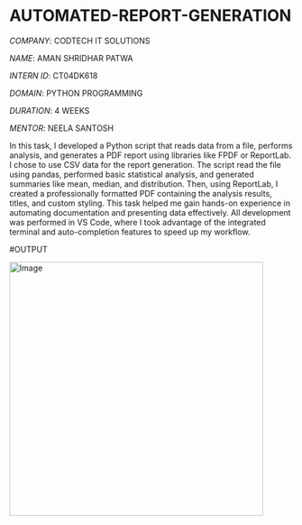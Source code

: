 # AUTOMATED-REPORT-GENERATION

*COMPANY*: CODTECH IT SOLUTIONS

*NAME*: AMAN SHRIDHAR PATWA

*INTERN ID*: CT04DK618

*DOMAIN*: PYTHON PROGRAMMING

*DURATION*: 4 WEEKS

*MENTOR*: NEELA SANTOSH

In this task, I developed a Python script that reads data from a file, performs analysis, and generates a PDF report using libraries like FPDF or ReportLab. I chose to use CSV data for the report generation. The script read the file using pandas, performed basic statistical analysis, and generated summaries like mean, median, and distribution. Then, using ReportLab, I created a professionally formatted PDF containing the analysis results, titles, and custom styling. This task helped me gain hands-on experience in automating documentation and presenting data effectively. All development was performed in VS Code, where I took advantage of the integrated terminal and auto-completion features to speed up my workflow.

#OUTPUT

<img width="450" alt="Image" src="https://github.com/user-attachments/assets/7b94b6dd-bd96-407b-bc2a-68559c54eff9" />

